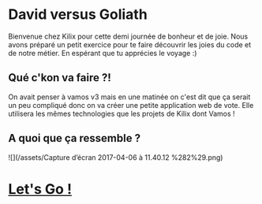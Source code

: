 # David versus Goliath

Bienvenue chez Kilix pour cette demi journée de bonheur et de joie. Nous avons préparé un petit exercice pour te faire découvrir les joies du code et de notre métier. En espérant que tu apprécies le voyage :\)

## Qué c'kon va faire ?!

On avait penser à vamos v3 mais en une matinée on c'est dit que ça serait un peu compliqué donc on va créer une petite application web de vote. Elle utilisera les mêmes technologies que les projets de Kilix dont Vamos !

## A quoi que ça ressemble ?

![](/assets/Capture d’écran 2017-04-06 à 11.40.12 %282%29.png)

# [Let's Go !](/getting-started.md)



